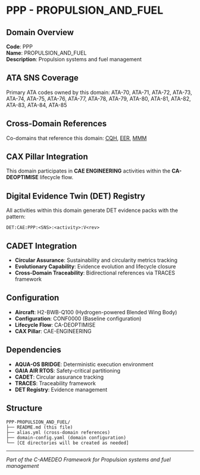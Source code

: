 # PPP - PROPULSION_AND_FUEL

## Domain Overview
**Code**: PPP  
**Name**: PROPULSION_AND_FUEL  
**Description**: Propulsion systems and fuel management

## ATA SNS Coverage
Primary ATA codes owned by this domain:
ATA-70, ATA-71, ATA-72, ATA-73, ATA-74, ATA-75, ATA-76, ATA-77, ATA-78, ATA-79, ATA-80, ATA-81, ATA-82, ATA-83, ATA-84, ATA-85

## Cross-Domain References
Co-domains that reference this domain:
[CQH](../CQH-*/), [EER](../EER-*/), [MMM](../MMM-*/)

## CAX Pillar Integration
This domain participates in **CAE ENGINEERING** activities within the **CA-DEOPTIMISE** lifecycle flow.

## Digital Evidence Twin (DET) Registry
All activities within this domain generate DET evidence packs with the pattern:
```
DET:CAE:PPP:<SNS>:<activity>:V<rev>
```

## CADET Integration
- **Circular Assurance**: Sustainability and circularity metrics tracking
- **Evolutionary Capability**: Evidence evolution and lifecycle closure
- **Cross-Domain Traceability**: Bidirectional references via TRACES framework

## Configuration
- **Aircraft**: H2-BWB-Q100 (Hydrogen-powered Blended Wing Body)
- **Configuration**: CONF0000 (Baseline configuration)
- **Lifecycle Flow**: CA-DEOPTIMISE
- **CAX Pillar**: CAE-ENGINEERING

## Dependencies
- **AQUA-OS BRIDGE**: Deterministic execution environment
- **GAIA AIR RTOS**: Safety-critical partitioning
- **CADET**: Circular assurance tracking
- **TRACES**: Traceability framework
- **DET Registry**: Evidence management

## Structure
```
PPP-PROPULSION_AND_FUEL/
├── README.md (this file)
├── alias.yml (cross-domain references)
├── domain-config.yaml (domain configuration)
└── [CE directories will be created as needed]
```

---
*Part of the C-AMEDEO Framework for Propulsion systems and fuel management*